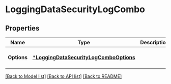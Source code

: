 # LoggingDataSecurityLogCombo

## Properties
Name | Type | Description | Notes
------------ | ------------- | ------------- | -------------
**Options** | [***LoggingDataSecurityLogComboOptions**](Logging_Data_SecurityLogCombo_options.md) |  | [optional] [default to null]

[[Back to Model list]](../README.md#documentation-for-models) [[Back to API list]](../README.md#documentation-for-api-endpoints) [[Back to README]](../README.md)

